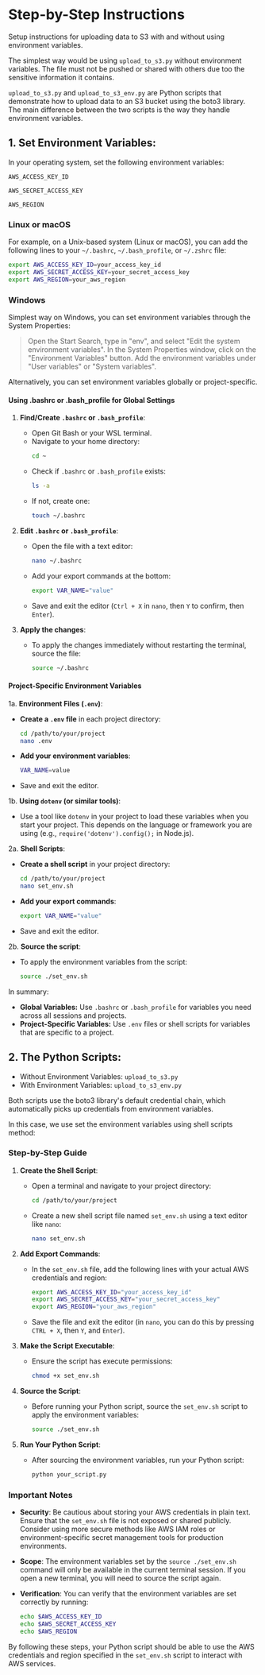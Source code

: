 # Step-by-Step Instructions

Setup instructions for uploading data to S3 with and without using environment variables.

The simplest way would be using `upload_to_s3.py` without environment variables. The file must not be pushed or shared with others due too the sensitive information it contains.

`upload_to_s3.py` and `upload_to_s3_env.py` are Python scripts that demonstrate how to upload data to an S3 bucket using the boto3 library. The main difference between the two scripts is the way they handle environment variables.

## 1. Set Environment Variables:

In your operating system, set the following environment variables:

`AWS_ACCESS_KEY_ID`

`AWS_SECRET_ACCESS_KEY`

`AWS_REGION`

### Linux or macOS
For example, on a Unix-based system (Linux or macOS), you can add the following lines to your `~/.bashrc`, `~/.bash_profile`, or `~/.zshrc` file:

```sh
export AWS_ACCESS_KEY_ID=your_access_key_id
export AWS_SECRET_ACCESS_KEY=your_secret_access_key
export AWS_REGION=your_aws_region
```

### Windows

Simplest way on Windows, you can set environment variables through the System Properties:

 > Open the Start Search, type in "env", and select "Edit the system environment variables".
 In the System Properties window, click on the "Environment Variables" button.
 Add the environment variables under "User variables" or "System variables".

Alternatively, you can set environment variables globally or project-specific.

#### Using .bashrc or .bash_profile for Global Settings

1. **Find/Create `.bashrc` or `.bash_profile`**:
   - Open Git Bash or your WSL terminal.
   - Navigate to your home directory:
     ```sh
     cd ~
     ```
   - Check if `.bashrc` or `.bash_profile` exists:
     ```sh
     ls -a
     ```
   - If not, create one:
     ```sh
     touch ~/.bashrc
     ```

2. **Edit `.bashrc` or `.bash_profile`**:
   - Open the file with a text editor:
     ```sh
     nano ~/.bashrc
     ```
   - Add your export commands at the bottom:
     ```sh
     export VAR_NAME="value"
     ```
   - Save and exit the editor (`Ctrl + X` in `nano`, then `Y` to confirm, then `Enter`).

3. **Apply the changes**:
   - To apply the changes immediately without restarting the terminal, source the file:
     ```sh
     source ~/.bashrc
     ```

#### Project-Specific Environment Variables

1a. **Environment Files (`.env`)**:
   - **Create a `.env` file** in each project directory:
     ```sh
     cd /path/to/your/project
     nano .env
     ```
   - **Add your environment variables**:
     ```sh
     VAR_NAME=value
     ```
   - Save and exit the editor.

1b. **Using `dotenv` (or similar tools)**:
   - Use a tool like `dotenv` in your project to load these variables when you start your project. This depends on the language or framework you are using (e.g., `require('dotenv').config();` in Node.js).

2a. **Shell Scripts**:
   - **Create a shell script** in your project directory:
     ```sh
     cd /path/to/your/project
     nano set_env.sh
     ```
   - **Add your export commands**:
     ```sh
     export VAR_NAME="value"
     ```
   - Save and exit the editor.

2b. **Source the script**:
   - To apply the environment variables from the script:
     ```sh
     source ./set_env.sh
     ```

In summary:
- **Global Variables:** Use `.bashrc` or `.bash_profile` for variables you need across all sessions and projects.
- **Project-Specific Variables:** Use `.env` files or shell scripts for variables that are specific to a project.


## 2. The Python Scripts:

- Without Environment Variables: `upload_to_s3.py`
- With Environment Variables: `upload_to_s3_env.py`

Both scripts use the boto3 library's default credential chain, which automatically picks up credentials from environment variables.

In this case, we use set the environment variables using shell scripts method:

### Step-by-Step Guide

1. **Create the Shell Script**:
   - Open a terminal and navigate to your project directory:
     ```bash
     cd /path/to/your/project
     ```
   - Create a new shell script file named `set_env.sh` using a text editor like `nano`:
     ```bash
     nano set_env.sh
     ```

2. **Add Export Commands**:
   - In the `set_env.sh` file, add the following lines with your actual AWS credentials and region:
     ```bash
     export AWS_ACCESS_KEY_ID="your_access_key_id"
     export AWS_SECRET_ACCESS_KEY="your_secret_access_key"
     export AWS_REGION="your_aws_region"
     ```
   - Save the file and exit the editor (in `nano`, you can do this by pressing `CTRL + X`, then `Y`, and `Enter`).

3. **Make the Script Executable**:
   - Ensure the script has execute permissions:
     ```bash
     chmod +x set_env.sh
     ```

4. **Source the Script**:
   - Before running your Python script, source the `set_env.sh` script to apply the environment variables:
     ```bash
     source ./set_env.sh
     ```

5. **Run Your Python Script**:
   - After sourcing the environment variables, run your Python script:
     ```bash
     python your_script.py
     ```

### Important Notes

- **Security**: Be cautious about storing your AWS credentials in plain text. Ensure that the `set_env.sh` file is not exposed or shared publicly. Consider using more secure methods like AWS IAM roles or environment-specific secret management tools for production environments.

- **Scope**: The environment variables set by the `source ./set_env.sh` command will only be available in the current terminal session. If you open a new terminal, you will need to source the script again.

- **Verification**: You can verify that the environment variables are set correctly by running:
  ```bash
  echo $AWS_ACCESS_KEY_ID
  echo $AWS_SECRET_ACCESS_KEY
  echo $AWS_REGION
  ```

By following these steps, your Python script should be able to use the AWS credentials and region specified in the `set_env.sh` script to interact with AWS services.

